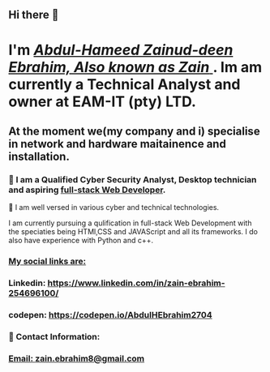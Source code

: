 ## Hi there 👋

# I'm <ins> ***Abdul-Hameed Zainud-deen Ebrahim, Also known as Zain*** </ins>. Im am currently a Technical Analyst and owner at EAM-IT (pty) LTD.
## At the moment we(my company and i) specialise in network and hardware maitainence and installation.

### 🔭 I am a Qualified Cyber Security Analyst, Desktop technician and aspiring <ins>full-stack Web Developer</ins>.
 👯 I am well versed in various cyber and technical technologies. 


I am currently pursuing a qulification in full-stack Web Development with the speciaties being HTMl,CSS and JAVAScript and all its frameworks. I do also have experience with Python and c++.
### <ins>My social links are:
### Linkedin: https://www.linkedin.com/in/zain-ebrahim-254696100/
### codepen: https://codepen.io/AbdulHEbrahim2704 </ins>

### 💬 Contact Information:
### <ins>Email: zain.ebrahim8@gmail.com</ins>

<!--
**AbdulH0423/AbdulH0423** is a ✨ _special_ ✨ repository because its `README.md` (this file) appears on your GitHub profile.

Here are some ideas to get you started:

- 🔭 I’m currently working on ...
- 🌱 I’m currently learning ...
- 👯 I’m looking to collaborate on ...
- 🤔 I’m looking for help with ...
- 💬 Ask me about ...
- 📫 How to reach me: ...
- 😄 Pronouns: ...
- ⚡ Fun fact: ...
-->
